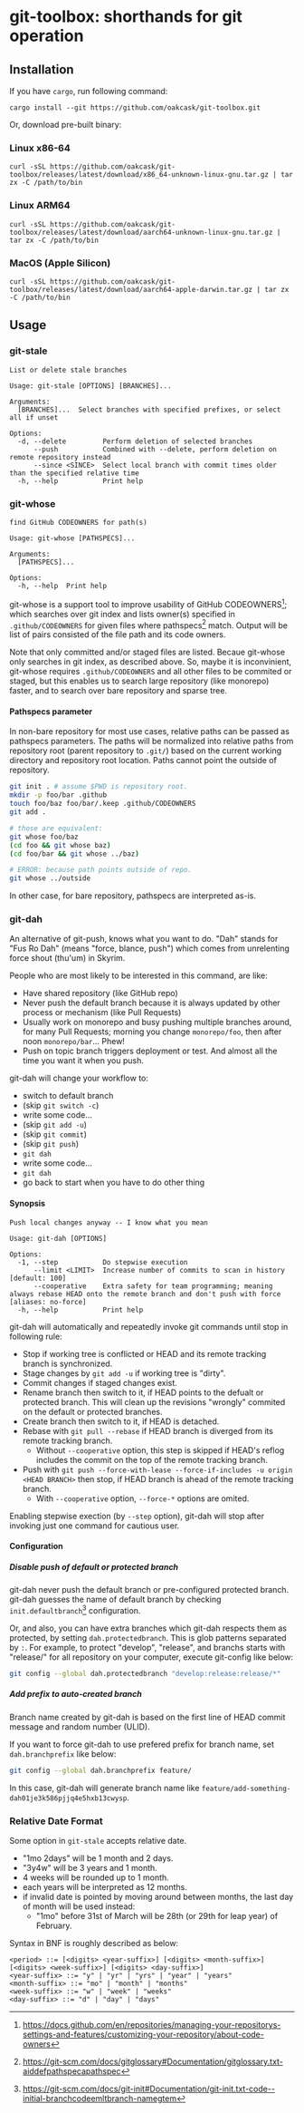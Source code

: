 # git-toolbox: shorthands for git operation

## Installation

If you have `cargo`, run following command:

```
cargo install --git https://github.com/oakcask/git-toolbox.git
```

Or, download pre-built binary:

### Linux x86-64

```
curl -sSL https://github.com/oakcask/git-toolbox/releases/latest/download/x86_64-unknown-linux-gnu.tar.gz | tar zx -C /path/to/bin
```

### Linux ARM64

```
curl -sSL https://github.com/oakcask/git-toolbox/releases/latest/download/aarch64-unknown-linux-gnu.tar.gz | tar zx -C /path/to/bin
```

### MacOS (Apple Silicon)

```
curl -sSL https://github.com/oakcask/git-toolbox/releases/latest/download/aarch64-apple-darwin.tar.gz | tar zx -C /path/to/bin
```

## Usage

### git-stale

```
List or delete stale branches

Usage: git-stale [OPTIONS] [BRANCHES]...

Arguments:
  [BRANCHES]...  Select branches with specified prefixes, or select all if unset

Options:
  -d, --delete         Perform deletion of selected branches
      --push           Combined with --delete, perform deletion on remote repository instead
      --since <SINCE>  Select local branch with commit times older than the specified relative time
  -h, --help           Print help
```

### git-whose

```
find GitHub CODEOWNERS for path(s)

Usage: git-whose [PATHSPECS]...

Arguments:
  [PATHSPECS]...  

Options:
  -h, --help  Print help
```

git-whose is a support tool to improve usability of GitHub CODEOWNERS[^1];
which searches over git index and lists owner(s) specified in `.github/CODEOWNERS` for given files where pathspecs[^2] match.
Output will be list of pairs consisted of the file path and its code owners.

Note that only committed and/or staged files are listed.
Becaue git-whose only searches in git index, as described above.
So, maybe it is inconvinient, git-whose requires `.github/CODEOWNERS` and all other files to be commited or staged,
but this enables us to search large repository (like monorepo) faster, and to search over bare repository and sparse tree.

#### Pathspecs parameter

In non-bare repository for most use cases, relative paths can be passed as pathspecs parameters.
The paths will be normalized into relative paths from repository root (parent repository to `.git/`) based on
the current working directory and repository root location.
Paths cannot point the outside of repository.

```sh
git init . # assume $PWD is repository root.
mkdir -p foo/bar .github
touch foo/baz foo/bar/.keep .github/CODEOWNERS
git add .

# those are equivalent:
git whose foo/baz
(cd foo && git whose baz)
(cd foo/bar && git whose ../baz)

# ERROR: because path points outside of repo.
git whose ../outside
```

In other case, for bare repository, pathspecs are interpreted as-is.

[^1]: https://docs.github.com/en/repositories/managing-your-repositorys-settings-and-features/customizing-your-repository/about-code-owners
[^2]: https://git-scm.com/docs/gitglossary#Documentation/gitglossary.txt-aiddefpathspecapathspec

### git-dah

An alternative of git-push, knows what you want to do.
"Dah" stands for "Fus Ro Dah" (means "force, blance, push")
which comes from unrelenting force shout (thu'um) in Skyrim.

People who are most likely to be interested in this command, are like:

* Have shared repository (like GitHub repo)
* Never push the default branch because it is always updated by
  other process or mechanism (like Pull Requests)
* Usually work on monorepo and busy pushing multiple branches around, for many Pull Requests; morning you change `monorepo/foo`, then after noon `monorepo/bar`... Phew!
* Push on topic branch triggers deployment or test. And almost all the time you want it when you push.

git-dah will change your workflow to:

* switch to default branch
* (skip `git switch -c`)
* write some code...
* (skip `git add -u`)
* (skip `git commit`)
* (skip `git push`)
* `git dah`
* write some code...
* `git dah`
* go back to start when you have to do other thing

#### Synopsis

```
Push local changes anyway -- I know what you mean

Usage: git-dah [OPTIONS]

Options:
  -1, --step           Do stepwise execution
      --limit <LIMIT>  Increase number of commits to scan in history [default: 100]
      --cooperative    Extra safety for team programming; meaning always rebase HEAD onto the remote branch and don't push with force [aliases: no-force]
  -h, --help           Print help
```

git-dah will automatically and repeatedly invoke git commands until stop in following rule:

* Stop if working tree is conflicted or HEAD and its remote tracking branch is synchronized.
* Stage changes by `git add -u` if working tree is "dirty".
* Commit changes if staged changes exist.
* Rename branch then switch to it, if HEAD points to the defualt or protected branch.
  This will clean up the revisions "wrongly" commited on the default or protected branches.
* Create branch then switch to it, if HEAD is detached.
* Rebase with `git pull --rebase` if HEAD branch is diverged from its remote tracking branch.
  * Without `--cooperative` option, this step is skipped if HEAD's reflog includes the commit on the top of the remote tracking branch.
* Push with `git push --force-with-lease --force-if-includes -u origin <HEAD BRANCH>` then stop,
  if HEAD branch is ahead of the remote tracking branch.
  * With `--cooperative` option, `--force-*` options are omited.

Enabling stepwise exection (by `--step` option), git-dah will stop after invoking just one command for cautious user.

#### Configuration

##### Disable push of default or protected branch

git-dah never push the default branch or pre-configured protected branch.
git-dah guesses the name of default branch by checking `init.defaultbranch`[^3] configuration.

Or, and also, you can have extra branches which git-dah respects them as protected, by setting `dah.protectedbranch`.
This is glob patterns separated by `:`.
For example, to protect "develop", "release", and branchs starts with "release/" for all repository on your computer,
execute git-config like below:

```sh
git config --global dah.protectedbranch "develop:release:release/*"
```

[^3]: https://git-scm.com/docs/git-init#Documentation/git-init.txt-code--initial-branchcodeemltbranch-namegtem

##### Add prefix to auto-created branch

Branch name created by git-dah is based on the first line of HEAD commit message and
random number (ULID).

If you want to force git-dah to use prefered prefix for branch name, set `dah.branchprefix` like below:

```sh
git config --global dah.branchprefix feature/
```

In this case, git-dah will generate branch name like `feature/add-something-dah01je3k586pjjq4e5hxb13cwysp`.

### Relative Date Format

Some option in `git-stale` accepts relative date.

- "1mo 2days" will be 1 month and 2 days.
- "3y4w" will be 3 years and 1 month.
- 4 weeks will be rounded up to 1 month.
- each years will be interpreted as 12 months.
- if invalid date is pointed by moving around between months, the last day of month will be used instead:
  - "1mo" before 31st of March will be 28th (or 29th for leap year) of February.

Syntax in BNF is roughly described as below:

```
<period> ::= [<digits> <year-suffix>] [<digits> <month-suffix>] [<digits> <week-suffix>] [<digits> <day-suffix>]
<year-suffix> ::= "y" | "yr" | "yrs" | "year" | "years"
<month-suffix> ::= "mo" | "month" | "months"
<week-suffix> ::= "w" | "week" | "weeks"
<day-suffix> ::= "d" | "day" | "days"
```
